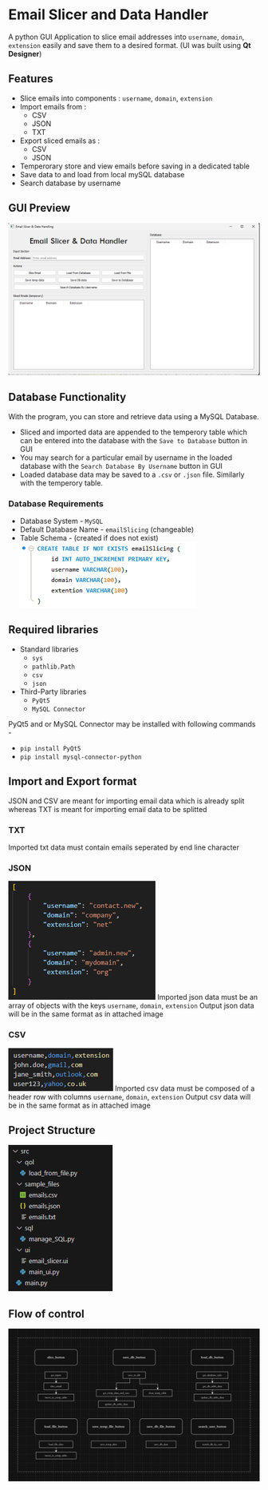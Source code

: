 # Email Slicer and Data Handler
A python GUI Application to slice email addresses into `username`, `domain`, `extension` easily and save them to a desired format.
(UI was built using **Qt Designer**)

## Features
- Slice emails into components : `username`, `domain`, `extension`
- Import emails from :
    - CSV
    - JSON
    - TXT
- Export sliced emails as :
    - CSV
    - JSON
- Temperorary store and view emails before saving in a dedicated table
- Save data to and load from local mySQL database
- Search database by username

## GUI Preview
![GUI](readme/{49E5B5A9-C31D-438C-90AD-BC4A23586208}.png)

## Database Functionality
With the program, you can store and retrieve data using a MySQL Database.
- Sliced and imported data are appended to the temperory table which can be entered into the database with the `Save to Database` button in GUI
- You may search for a particular email by username in the loaded database with the `Search Database By Username` button in GUI
- Loaded database data may be saved to a `.csv` or `.json` file. Similarly with the temperory table.

### Database Requirements
- Database System - `MySQL`
- Default Database Name - `emailSlicing` (changeable)
- Table Schema - (created if does not exist)
![table schema](readme/{F2D831B2-ED7D-4E64-BB3D-CBF01AA5EBB7}.png)

## Required libraries
- Standard libraries
    - `sys`
    - `pathlib.Path`
    - `csv`
    - `json`
- Third-Party libraries
    - `PyQt5`
    - `MySQL Connector`

PyQt5 and or MySQL Connector may be installed with following commands -
- `pip install PyQt5`
- `pip install mysql-connector-python`

## Import and Export format
JSON and CSV are meant for importing email data which is already split
whereas TXT is meant for importing email data to be splitted
### TXT
Imported txt data must contain emails seperated by end line character
### JSON
![format](readme/{50016D1E-0C54-40CD-BAE4-C7F0E9D244ED}.png)
Imported json data must be an array of objects with the keys `username`, `domain`, `extension`
Output json data will be in the same format as in attached image
### CSV
![format](readme/{86361C79-3A77-4E55-98B0-1B74CDCAAA0D}.png)
Imported csv data must be composed of a header row with columns `username`, `domain`, `extension`
Output csv data will be in the same format as in attached image

## Project Structure
![overview](readme/{E51B7986-AF17-4964-AB61-8D37B10D3326}.png)
## Flow of control
![flow](readme/Untitled%20Diagram.drawio%20(1).png)